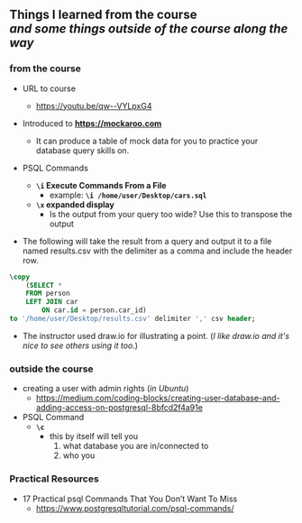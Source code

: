## Things I learned from the course<br>_and some things outside of the course along the way_

### from the course
- URL to course
    - https://youtu.be/qw--VYLpxG4
- Introduced to **https://mockaroo.com**
    - It can produce a table of mock data for you to practice your database query skills on.
- PSQL Commands
    - **`\i` Execute Commands From a File**
        - example: **`\i /home/user/Desktop/cars.sql`**
    - **`\x` expanded display**
        - Is the output from your query too wide? Use this to transpose the output

- The following will take the result from a query and output it to a file named results.csv with the delimiter as a comma and include the header row.
```sql
\copy 
    (SELECT *
    FROM person
    LEFT JOIN car
        ON car.id = person.car_id) 
to '/home/user/Desktop/results.csv' delimiter ',' csv header; 
```


- The instructor used draw.io for illustrating a point. (_I like draw.io and it's nice to see others using it too._)


### outside the course
- creating a user with admin rights (_in Ubuntu_)
    - https://medium.com/coding-blocks/creating-user-database-and-adding-access-on-postgresql-8bfcd2f4a91e
- PSQL Command
    - **`\c`**
        - this by itself will tell you  
            1. what database you are in/connected to 
            2. who you 

### Practical Resources
- 17 Practical psql Commands That You Don’t Want To Miss
    - https://www.postgresqltutorial.com/psql-commands/


